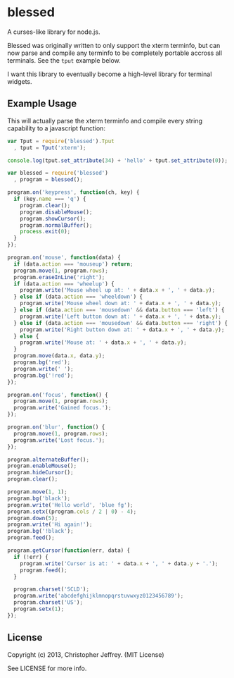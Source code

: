 # blessed

A curses-like library for node.js.

Blessed was originally written to only support the xterm terminfo, but can
now parse and compile any terminfo to be completely portable accross all
terminals. See the `tput` example below.

I want this library to eventually become a high-level library for terminal
widgets.

## Example Usage

This will actually parse the xterm terminfo and compile every
string capability to a javascript function:

``` js
var Tput = require('blessed').Tput
  , tput = Tput('xterm');

console.log(tput.set_attribute(34) + 'hello' + tput.set_attribute(0));
```

``` js
var blessed = require('blessed')
  , program = blessed();

program.on('keypress', function(ch, key) {
  if (key.name === 'q') {
    program.clear();
    program.disableMouse();
    program.showCursor();
    program.normalBuffer();
    process.exit(0);
  }
});

program.on('mouse', function(data) {
  if (data.action === 'mouseup') return;
  program.move(1, program.rows);
  program.eraseInLine('right');
  if (data.action === 'wheelup') {
    program.write('Mouse wheel up at: ' + data.x + ', ' + data.y);
  } else if (data.action === 'wheeldown') {
    program.write('Mouse wheel down at: ' + data.x + ', ' + data.y);
  } else if (data.action === 'mousedown' && data.button === 'left') {
    program.write('Left button down at: ' + data.x + ', ' + data.y);
  } else if (data.action === 'mousedown' && data.button === 'right') {
    program.write('Right button down at: ' + data.x + ', ' + data.y);
  } else {
    program.write('Mouse at: ' + data.x + ', ' + data.y);
  }
  program.move(data.x, data.y);
  program.bg('red');
  program.write(' ');
  program.bg('!red');
});

program.on('focus', function() {
  program.move(1, program.rows);
  program.write('Gained focus.');
});

program.on('blur', function() {
  program.move(1, program.rows);
  program.write('Lost focus.');
});

program.alternateBuffer();
program.enableMouse();
program.hideCursor();
program.clear();

program.move(1, 1);
program.bg('black');
program.write('Hello world', 'blue fg');
program.setx((program.cols / 2 | 0) - 4);
program.down(5);
program.write('Hi again!');
program.bg('!black');
program.feed();

program.getCursor(function(err, data) {
  if (!err) {
    program.write('Cursor is at: ' + data.x + ', ' + data.y + '.');
    program.feed();
  }

  program.charset('SCLD');
  program.write('abcdefghijklmnopqrstuvwxyz0123456789');
  program.charset('US');
  program.setx(1);
});
```

## License

Copyright (c) 2013, Christopher Jeffrey. (MIT License)

See LICENSE for more info.
